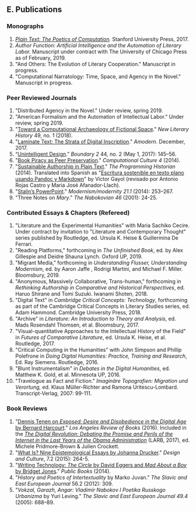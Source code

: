 ## E. Publications

### Monographs

1. *[Plain Text: The Poetics of Computation](http://www.sup.org/books/title/?id=26821).*
   Stanford University Press, 2017.
2. *Author Function: Artificial Intelligence and the Automation of Literary Labor.* Manuscript
   under contract with The University of Chicago Press as of February, 2019.
3. "And Others: The Evolution of Literary Cooperation." Manuscript in progress.
4. "Computational Narratology: Time, Space, and Agency in the Novel." Manuscript in progress.

### Peer Reviewed Journals

1. "Distributed Agency in the Novel." Under review, spring 2019.
1. "American Formalism and the Automation of Intellectual Labor." Under review, spring 2019.
1. "[Toward a Computational Archaeology of Fictional
   Space](https://academiccommons.columbia.edu/doi/10.7916/D8QC1M5D)." *New Literary History*
49, no. 1 (2018).
2. "[Laminate Text: The Strata of Digital
   Inscription](http://amodern.net/article/laminate-text/)." *Amodern*.  December, 2017.
3. “[Unintelligent Design](http://boundary2.dukejournals.org/content/44/2/145.abstract).”
   *Boundary 2* 44, no. 2 (May 1, 2017): 145–56.
4. "[Book Piracy as Peer
   Preservation](http://computationalculture.net/article/book-piracy-as-peer-preservation)."
*Computational Culture 4* (2014).
5. "[Sustainable Authorship in Plain
   Text](http://programminghistorian.org/lessons/sustainable-authorship-in-plain-text-using-pandoc-and-markdown)."
*The Programming Historian* (2014). Translated into Spanish as "[Escritura sostenible en texto
plano usando Pandoc y
Markdown](http://programminghistorian.org/es/lecciones/escritura-sostenible-usando-pandoc-y-markdown)"
by Víctor Gayol (revisado por Antonio Rojas Castro y Maria José Afanador-Llach).
6. "[Stalin’s
   PowerPoint](http://muse.jhu.edu/journals/modernism-modernity/v021/21.1.tenen.html)."
*Modernism/modernity 21.1* (2014): 253–267.
7. "Three Notes on *Mary*." *The Nabokovian 46* (2001): 24-25.

### Contributed Essays & Chapters (Refereed)

1. "Literature and the Experimental Humanities" with Maria Sachiko Cecire.  Under contract by
   invitation to "Literature and Contemporary Thought" series published by Routledge, ed.
Ursula K. Heise & Guillermina De Ferrari.
1. "Reading Platforms," forthcoming in *The Unfinished Book*, ed. by Alex Gillespie and  Deidre
   Shauna Lynch. Oxford UP, 2019.
1. "Migrant Media," forthcoming in *Understanding Flusser, Understanding Modernism*, ed. by
   Aaron Jaffe , Rodrigi Martini, and Michael F. Miller. Bloomsbury, 2019.
1. "Anonymous, Massively Collaborative, Trans-human," forthcoming in *Rethinking Authorship in
   Comparative and Historical Perspectives*, ed.  Haruo Shirane and Tomi Suzuki. Iwanami
Shoten, 2018.
2. "Digital Text" in *Cambridge Critical Concepts: Technology*, forthcoming as part of the
   Cambridge Critical Concepts in Literary Studies series, ed.  Adam Hammond. Cambridge
University Press, 2018.
3. "Archive" in *Literature: An Introduction to Theory and Analysis*, ed. Mads Rosendahl
   Thomsen, et al. Bloomsbury, 2017.
5. "Visual-quantitative Approaches to the Intellectual History of the Field" in *Futures of
   Comparative Literature*, ed. Ursula K. Heise, et al.  Routledge, 2017.
4. "Critical Computing in the Humanities" with John Simpson and Phillip Polefrone in *Doing
   Digital Humanities: Practice, Training and Research*, Ed. Ray Siemens. Routledge, 2016.
6. "Blunt Instrumentalism" in *Debates in the Digital Humanities*, ed.  Matthew K. Gold, et al.
   Minnesota UP, 2016.
7. "Travelogue as Fact and Fiction." *Imaginäre Topografien: Migration und Verortung,* ed.
   Klaus Müller-Richter and Ramona Uritescu-Lombard.  Transcript-Verlag, 2007: 99-111.

### Book Reviews

1. "[Dennis Tenen on *Exposed: Desire and Disobedience in the Digital Age* by
   Bernard Harcourt](https://lareviewofbooks.org/review/opt-out)." *Los
Angeles Review of Books* (2016). Included in the [*The Digital Revolution:
Debating the Promise and Perils of the Internet in the Last Years of the Obama
Administration*](https://lareviewofbooks.org/article/los-angeles-review-of-books-digital-editions-the-digital-revolution-debating-the-promise-and-perils-of-the-internet-and-algorithmic-lives-in-the-last-years-of-the-obama-administration/)
(LARB, 2017), ed.  Michele Pridmore-Brown & Julien Crockett.
2. "[What Is? Nine Epistemological Essays by Johanna
   Drucker](http://www.tandfonline.com/doi/full/10.1080/17547075.2015.1051841#abstract)."
*Design and Culture*, 7.2 (2015): 264-5.
3. "[Writing Technology: *The Circle* by David Eggers and *Mad About a Boy* by
   Bridget Jones](http://www.publicbooks.org/fiction/writing-technology)."
*Public Books* (2014).
4. "*History and Poetics of Intertextuality* by Marko Juvan." *The Slavic and
   East European Journal* 56.2 (2012): 309.
5. "*Vokzal, Garazh, Angar: Vladimir Nabokov I Poetika Russkogo Urbanizma* by
   Yuri Leving." *The Slavic and East European Journal 49.4* (2005): 688–89.

